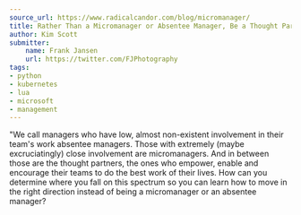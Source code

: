 ```yaml
---
source_url: https://www.radicalcandor.com/blog/micromanager/
title: Rather Than a Micromanager or Absentee Manager, Be a Thought Partner
author: Kim Scott
submitter:
    name: Frank Jansen
    url: https://twitter.com/FJPhotography
tags:
- python
- kubernetes
- lua
- microsoft
- management
---
```


"We call managers who have low, almost non-existent involvement in their team's work absentee managers. Those with extremely (maybe excruciatingly) close involvement are micromanagers. And in between those are the thought partners, the ones who empower, enable and encourage their teams to do the best work of their lives. How can you determine where you fall on this spectrum so you can learn how to move in the right direction instead of being a micromanager or an absentee manager?
